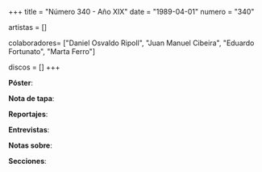 +++
title = "Número 340 - Año XIX"
date = "1989-04-01"
numero = "340"

artistas = []

colaboradores= ["Daniel Osvaldo Ripoll", "Juan Manuel Cibeira", "Eduardo Fortunato", "Marta Ferro"]

discos = []
+++

**Póster**: 

**Nota de tapa**: 

**Reportajes**: 

**Entrevistas**: 

**Notas sobre**:

**Secciones**:
